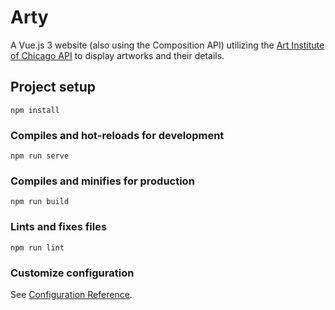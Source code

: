 # Arty
A Vue.js 3 website (also using the Composition API) utilizing the [Art Institute of Chicago API](https://api.artic.edu/docs/) to display artworks and their details.

## Project setup

```
npm install
```

### Compiles and hot-reloads for development

```
npm run serve
```

### Compiles and minifies for production

```
npm run build
```

### Lints and fixes files

```
npm run lint
```

### Customize configuration

See [Configuration Reference](https://cli.vuejs.org/config/).

